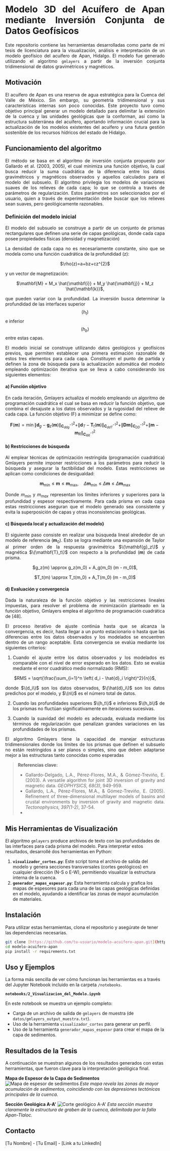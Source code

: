 <div align="justify">

# Modelo 3D del Acuífero de Apan mediante Inversión Conjunta de Datos Geofísicos


Este repositorio contiene las herramientas desarrolladas como parte de mi tesis de licenciatura para la visualización, análisis e interpretación de un modelo geofísico del acuífero de Apan, Hidalgo. El modelo fue generado utilizando el algoritmo `gmlayers` a partir de la inversión conjunta tridimensional de datos gravimétricos y magnéticos.

##  Motivación

El acuífero de Apan es una reserva de agua estratégica para la Cuenca del Valle de México. Sin embargo, su geometría tridimensional y sus características internas son poco conocidas. Este proyecto tuvo como objetivo principal generar un modelo detallado para delimitar la extensión de la cuenca y las unidades geológicas que la conforman, así como la estructura subterránea del acuífero, aportando información crucial para la actualización de los modelos existentes del acuifero y una futura gestión sostenible de los recursos hídricos del estado de Hidalgo.

## Funcionamiento del algoritmo

El método se basa en el algoritmo de inversión conjunta propuesto por Gallardo et al. (2003, 2005), el cual minimiza una función objetivo, la cual busca reducir la suma cuadrática de la diferencia entre los datos gravimétricos y magnéticos observados y aquellos calculados para el modelo del subsuelo. El algoritmo privilegia los modelos de variaciones suaves de los relieves de cada capa; lo que se controla a través de parámetros de regularización. Estos parámetros son seleccionados por el usuario, quien a través de experimentación debe buscar que los relieves sean suaves, pero geológicamente razonables.

### Definición del modelo inicial
El modelo del subsuelo se construye a partir de un conjunto de prismas rectangulares que definen una serie de capas geológicas, donde cada capa posee propiedades físicas (densidad y magnetización) 

La densidad de cada capa no es necesariamente constante, sino que se modela como una función cuadrática de la profundidad (z): 
<p align="center">
$\rho(z)=a+bz+cz^{2}$
</p>
y un vector de magnetización:
<p align="center">
$\mathbf{M} = M_x \hat{\mathbf{i}} + M_y \hat{\mathbf{j}} + M_z \hat{\mathbf{k}}$,
</p>

que pueden variar con la profundidad. La inversión busca determinar la profundidad de las interfaces superior $$(h_t)$$ e inferior $$(h_b)$$ entre estas capas.

El modelo inicial se construye utilizando datos geológicos y geofísicos previos, que permiten establecer una primera estimación razonable de estos tres elementos para cada capa. Constituyen el punto de partida y definen la zona de búsqueda para la actualización automática del modelo empleando optimización iterativa que se lleva a cabo considerando los siguientes elementos:

#### a) Función objetivo
En cada iteración, Gmlayers actualiza el modelo empleando un algoritmo de programación cuadrática el cual se basa en reducir la función objetivo, que combina el desajuste a los datos observados y la rugosidad del relieve de cada capa. La función objetivo (F) a minimizar se define como:

$$\mathbf{F}(\mathbf{m}) = \min  \| \mathbf{d}_g - \mathbf{g}_z(\mathbf{m}) \|^2_{\mathbf{C}^{-1}_{ddg}} + \| \mathbf{d}_T - \mathbf{T}_t(\mathbf{m}) \|^2_{\mathbf{C}^{-1}_{ddT}} + \| \mathbf{D} \mathbf{m} \|^2_{\mathbf{C}^{-1}_{DD}} + \| \mathbf{m} - \mathbf{m}_R \|^2_{\mathbf{C}^{-1}_{RR}}$$

#### b) Restricciones de búsqueda
Al emplear técnicas de optimización restringida (programación cuadrática) Gmlayers permite imponer restricciones a los parámetros para reducir la búsqueda y asegurar la factibilidad del modelo. Estas restricciones se aplican como condiciones de desigualdad:

$$\mathbf{m}_{\text{min}} \leq \mathbf{m} \leq \mathbf{m}_{\text{max}}, \quad \Delta \mathbf{m}_{\text{min}} \leq \Delta \mathbf{m} \leq \Delta \mathbf{m}_{\text{max}}$$

Donde $m_{min}$ y $m_{max}$ representan los límites inferiores y superiores para la profundidad y espesor respectivamente. Para cada prisma en cada capa estas restricciones aseguran que el modelo generado sea consistente y evita la superposición de capas y otras inconsistencias geológicas.

#### c) Búsqueda local y actualización del modelo}

El siguiente paso consiste en realizar una búsqueda lineal alrededor de un modelo de referencia $(\mathbf{m}_0)$. Esto se logra mediante una expansión de Taylor al primer orden de la respuesta gravimétrica $\(\mathbf{g}_z\)$ y magnética $\(\mathbf{T}_t\)$ con respecto a la profundidad $(\mathbf{m})$ de cada prisma.
<p align="center">
$g_z(m) \approx g_z(m_0) + A_g(m_0) (m - m_0)$,
</p>
<p align="center">
$T_t(m) \approx T_t(m_0) + A_T(m_0) (m - m_0)$
</p>

#### d) Evaluación y convergencia
Dada la naturaleza de la función objetivo y las restricciones lineales impuestas, para resolver el problema de minimización planteado en la función objetivo, Gmlayers emplea el algoritmo de programación cuadrática de [48]. 

El proceso iterativo de ajuste continúa hasta que se alcanza la convergencia, es decir, hasta llegar a un punto estacionario o hasta que las diferencias entre los datos observados y los modelados se encuentren dentro de un rango aceptable. Esta convergencia se evalúa mediante los siguientes criterios:


1. Cuando el ajuste entre los datos observados y los modelados es comparable con el nivel de error esperado en los datos. Esto se evalúa mediante el error cuadrático medio normalizado (RMS):
<p align="center">
 $RMS = \sqrt{\frac{\sum_{i=1}^n \left( d_i - \hat{d}_i \right)^2}{n}}$,
</p>

donde $\(d_i\)$ son los datos observados, $\(\hat{d}_i\)$ son los datos predichos por el modelo, y $\(n\)$ es el número total de datos.

2. Cuando las profundidades superiores $\(h_t\)$ e inferiores $\(h_b\)$ de los prismas no fluctúan significativamente en iteraciones sucesivas.

3. Cuando la suavidad del modelo es adecuada, evaluada mediante los términos de regularización que penalizan grandes variaciones en las profundidades de los prismas.

El algoritmo Gmlayers tiene la capacidad de manejar estructuras tridimensionales donde los límites de los prismas que definen el subsuelo no están restringidos a ser planos o simples, sino que deben adaptarse mejor a las estructuras tanto conocidas como esperadas 


> **Referencias clave:**
> * Gallardo-Delgado, L.A., Pérez-Flores, M.A., & Gómez-Treviño, E. (2003). A versatile algorithm for joint 3D inversion of gravity and magnetic data. *GEOPHYSICS, 68(3)*, 949-959.
> * Gallardo, L.A., Pérez-Flores, M.A., & Gómez-Treviño, E. (2005). Refinement of three-dimensional multilayer models of basins and crustal environments by inversion of gravity and magnetic data. *Tectonophysics, 397(1-2)*, 37-54. 
> * 

</div>

## Mis Herramientas de Visualización

El algoritmo `gmlayers` produce archivos de texto con las profundidades de las interfaces para cada prisma del modelo. Para interpretar estos resultados, desarrollé dos herramientas en Python:

1.  **`visualizador_cortes.py`**: Este script toma el archivo de salida del modelo y genera secciones transversales (cortes geológicos) en cualquier dirección (N-S o E-W), permitiendo visualizar la estructura interna de la cuenca.
2.  **`generador_mapas_espesor.py`**: Esta herramienta calcula y grafica los mapas de espesores para cada una de las capas geológicas definidas en el modelo, ayudando a identificar las zonas de mayor acumulación de materiales.

## Instalación

Para utilizar estas herramientas, clona el repositorio y asegúrate de tener las dependencias necesarias.

```bash
git clone [https://github.com/tu-usuario/modelo-acuifero-apan.git](https://github.com/tu-usuario/modelo-acuifero-apan.git)
cd modelo-acuifero-apan
pip install -r requirements.txt
```

## Uso y Ejemplos

La forma más sencilla de ver cómo funcionan las herramientas es a través del Jupyter Notebook incluido en la carpeta `/notebooks`.

**`notebooks/2_Visualizacion_del_Modelo.ipynb`**

En este notebook se muestra un ejemplo completo:
* Carga de un archivo de salida de `gmlayers` de muestra (de `datos/gmlayers_output_muestra.txt`).
* Uso de la herramienta `visualizador_cortes` para generar un perfil.
* Uso de la herramienta `generador_mapas_espesor` para crear el mapa de la capa de sedimentos.

## Resultados de la Tesis

A continuación se muestran algunos de los resultados generados con estas herramientas, que fueron clave para la interpretación geológica final.

**Mapa de Espesor de la Capa de Sedimentos**
![Mapa de espesor de sedimentos](imagenes/resultado_mapa_espesor.png)
*Este mapa revela las zonas de mayor acumulación de sedimentos, coincidiendo con las depresiones tectónicas principales de la cuenca.*

**Sección Geológica A-A'**
![Corte geológico A-A'](imagenes/resultado_corte_A-A.png)
*Esta sección muestra claramente la estructura de graben de la cuenca, delimitada por la falla Apan-Tlaloc.*

## Contacto

[Tu Nombre] - [Tu Email] - [Link a tu LinkedIn]
